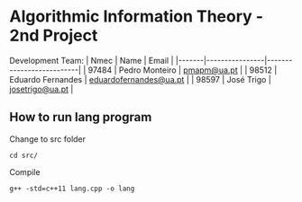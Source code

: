 # Algorithmic Information Theory - 2nd Project

Development Team:
| Nmec  | Name            | Email                    |
|-------|----------------|--------------------------|
| 97484 | Pedro Monteiro | pmapm@ua.pt              |
| 98512 | Eduardo Fernandes | eduardofernandes@ua.pt |
| 98597 | José Trigo        | josetrigo@ua.pt          |

## How to run lang program
Change to src folder
```
cd src/
```

Compile
```
g++ -std=c++11 lang.cpp -o lang
```
